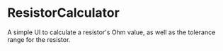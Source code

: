 # ResistorCalculator
A simple UI to calculate a resistor's Ohm value, as well as the tolerance range for the resistor.
